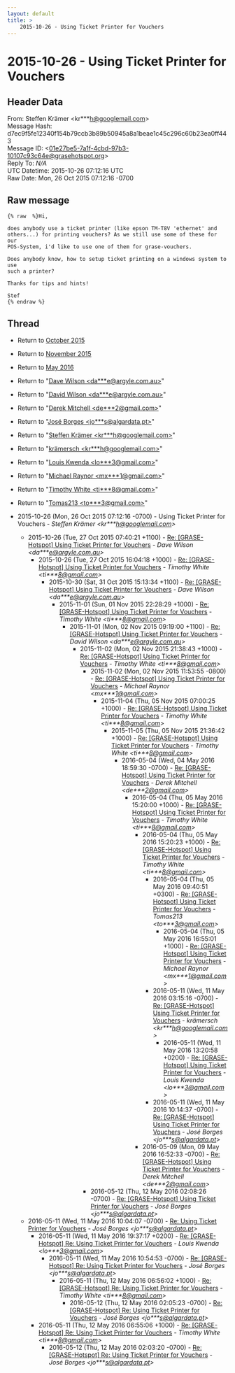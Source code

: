 ```yaml
---
layout: default
title: >
    2015-10-26 - Using Ticket Printer for Vouchers
---
```


# 2015-10-26 - Using Ticket Printer for Vouchers

## Header Data

From: Steffen Krämer \<kr***h@googlemail.com\><br>
Message Hash: d7ec9f5fe12340f154b79ccb3b89b50945a8a1beae1c45c296c60b23ea0ff443<br>
Message ID: \<01e27be5-7a1f-4cbd-97b3-10107c93c64e@grasehotspot.org\><br>
Reply To: _N/A_<br>
UTC Datetime: 2015-10-26 07:12:16 UTC<br>
Raw Date: Mon, 26 Oct 2015 07:12:16 -0700<br>

## Raw message

```
{% raw  %}Hi,

does anybody use a ticket printer (like epson TM-T8V 'ethernet' and 
others...) for printing vouchers? As we still use some of these for our 
POS-System, i'd like to use one of them for grase-vouchers. 

Does anybody know, how to setup ticket printing on a windows system to use 
such a printer?

Thanks for tips and hints!

Stef
{% endraw %}
```

## Thread

+ Return to [October 2015](/archive/2015/10)
+ Return to [November 2015](/archive/2015/11)
+ Return to [May 2016](/archive/2016/05)

+ Return to "[Dave Wilson <da***e<span>@</span>argyle.com.au>](/authors/da___e_at_argyle_com_au)"
+ Return to "[David Wilson <da***e<span>@</span>argyle.com.au>](/authors/da___e_at_argyle_com_au)"
+ Return to "[Derek Mitchell <de***2<span>@</span>gmail.com>](/authors/de___2_at_gmail_com)"
+ Return to "[José Borges <jo***s<span>@</span>algardata.pt>](/authors/jo___s_at_algardata_pt)"
+ Return to "[Steffen Krämer <kr***h<span>@</span>googlemail.com>](/authors/kr___h_at_googlemail_com)"
+ Return to "[krämersch <kr***h<span>@</span>googlemail.com>](/authors/kr___h_at_googlemail_com)"
+ Return to "[Louis Kwenda <lo***3<span>@</span>gmail.com>](/authors/lo___3_at_gmail_com)"
+ Return to "[Michael Raynor <mx***1<span>@</span>gmail.com>](/authors/mx___1_at_gmail_com)"
+ Return to "[Timothy White <ti***8<span>@</span>gmail.com>](/authors/ti___8_at_gmail_com)"
+ Return to "[Tomas213 <to***3<span>@</span>gmail.com>](/authors/to___3_at_gmail_com)"

+ 2015-10-26 (Mon, 26 Oct 2015 07:12:16 -0700) - Using Ticket Printer for Vouchers - _Steffen Krämer \<kr***h@googlemail.com\>_
  + 2015-10-26 (Tue, 27 Oct 2015 07:40:21 +1100) - [Re: [GRASE-Hotspot] Using Ticket Printer for Vouchers](/archive/2015/10/328f08b1685e0b4af553bfe1d5d829278334fc7f1975c65f21319632f1f0c799) - _Dave Wilson \<da***e@argyle.com.au\>_
    + 2015-10-26 (Tue, 27 Oct 2015 16:04:18 +1000) - [Re: [GRASE-Hotspot] Using Ticket Printer for Vouchers](/archive/2015/10/c180f27f6ca16cf76c9e1899f9bc1c83f909cf4741f4b6112d1528b2d28ca449) - _Timothy White \<ti***8@gmail.com\>_
      + 2015-10-30 (Sat, 31 Oct 2015 15:13:34 +1100) - [Re: [GRASE-Hotspot] Using Ticket Printer for Vouchers](/archive/2015/10/d22c5937f3bf50ef5d360ea5612ef6600f043ed324529446911da73e5184d203) - _Dave Wilson \<da***e@argyle.com.au\>_
        + 2015-11-01 (Sun, 01 Nov 2015 22:28:29 +1000) - [Re: [GRASE-Hotspot] Using Ticket Printer for Vouchers](/archive/2015/11/fd87e82beea674b452db1f1efb44a2523bd969a1866d7ba99e4ff7018e015c3c) - _Timothy White \<ti***8@gmail.com\>_
          + 2015-11-01 (Mon, 02 Nov 2015 09:19:00 +1100) - [Re: [GRASE-Hotspot] Using Ticket Printer for Vouchers](/archive/2015/11/ebee678bda432eb08fb3ffe2e19f42e47be8687b87720200d0d4fc1c99322398) - _David Wilson \<da***e@argyle.com.au\>_
            + 2015-11-02 (Mon, 02 Nov 2015 21:38:43 +1000) - [Re: [GRASE-Hotspot] Using Ticket Printer for Vouchers](/archive/2015/11/da281f2496663c7c31e84d87dc67535bca30664a44caac05d0c40ce269f2af39) - _Timothy White \<ti***8@gmail.com\>_
              + 2015-11-02 (Mon, 02 Nov 2015 11:53:55 -0800) - [Re: [GRASE-Hotspot] Using Ticket Printer for Vouchers](/archive/2015/11/ea620449a8922de295ac09e755c3938caf7e3b987f70bbeb65c2e3a008ee9abc) - _Michael Raynor \<mx***1@gmail.com\>_
                + 2015-11-04 (Thu, 05 Nov 2015 07:00:25 +1000) - [Re: [GRASE-Hotspot] Using Ticket Printer for Vouchers](/archive/2015/11/27f36a88f4ce2c08720e233d5e302a98408a292d0940ad6e8e4b0f4a432caf8e) - _Timothy White \<ti***8@gmail.com\>_
                  + 2015-11-05 (Thu, 05 Nov 2015 21:36:42 +1000) - [Re: [GRASE-Hotspot] Using Ticket Printer for Vouchers](/archive/2015/11/9475a5c62d9a5642084797c2ea881a7653df8bc675861bdfc0177a0e8a675b6b) - _Timothy White \<ti***8@gmail.com\>_
                    + 2016-05-04 (Wed, 04 May 2016 18:59:30 -0700) - [Re: [GRASE-Hotspot] Using Ticket Printer for Vouchers](/archive/2016/05/413ff3f068c29c82843d2166eafa566873b3d4bf14b77d9ff9a1a7d5a6a8969a) - _Derek Mitchell \<de***2@gmail.com\>_
                      + 2016-05-04 (Thu, 05 May 2016 15:20:00 +1000) - [Re: [GRASE-Hotspot] Using Ticket Printer for Vouchers](/archive/2016/05/f9664c1a755ad63b8e0f9286b53476ba25c3f6aad0ed2adfec5380176f5131e4) - _Timothy White \<ti***8@gmail.com\>_
                        + 2016-05-04 (Thu, 05 May 2016 15:20:23 +1000) - [Re: [GRASE-Hotspot] Using Ticket Printer for Vouchers](/archive/2016/05/08abbde08891f51ee10e4d97cd601de0af4f0ab470ba4e2f9102417804f4c07d) - _Timothy White \<ti***8@gmail.com\>_
                          + 2016-05-04 (Thu, 05 May 2016 09:40:51 +0300) - [Re: [GRASE-Hotspot] Using Ticket Printer for Vouchers](/archive/2016/05/103303b8773d59a11d68f1b4a01fe9d40eaa5ce33a2c567a8bb4d22d30ce8429) - _Tomas213 \<to***3@gmail.com\>_
                            + 2016-05-04 (Thu, 05 May 2016 16:55:01 +1000) - [Re: [GRASE-Hotspot] Using Ticket Printer for Vouchers](/archive/2016/05/59fd7c6b1348ebfdfd75bf544340585e262d4528e3994f8963e30a1a00173e3a) - _Michael Raynor \<mx***1@gmail.com\>_
                          + 2016-05-11 (Wed, 11 May 2016 03:15:16 -0700) - [Re: [GRASE-Hotspot] Using Ticket Printer for Vouchers](/archive/2016/05/de9bbac238983ee4ff266c1ee1687461b6aede2a2f230455d3054f0831632039) - _krämersch \<kr***h@googlemail.com\>_
                            + 2016-05-11 (Wed, 11 May 2016 13:20:58 +0200) - [Re: [GRASE-Hotspot] Using Ticket Printer for Vouchers](/archive/2016/05/b81cc54e75317304e5c89755d07a47cca43144231021db04b27b6dcfb83b91e2) - _Louis Kwenda \<lo***3@gmail.com\>_
                          + 2016-05-11 (Wed, 11 May 2016 10:14:37 -0700) - [Re: [GRASE-Hotspot] Using Ticket Printer for Vouchers](/archive/2016/05/1db3f926d98e8b3fef94a8ceaa749795422d780cf3e474930f48c544eb369107) - _José Borges \<jo***s@algardata.pt\>_
                        + 2016-05-09 (Mon, 09 May 2016 16:52:33 -0700) - [Re: [GRASE-Hotspot] Using Ticket Printer for Vouchers](/archive/2016/05/d4710edb43dd93c9783ae8f59f9801208f1fab89234c819688c251bc3c008e09) - _Derek Mitchell \<de***2@gmail.com\>_
              + 2016-05-12 (Thu, 12 May 2016 02:08:26 -0700) - [Re: [GRASE-Hotspot] Using Ticket Printer for Vouchers](/archive/2016/05/6fb6a1ab94b88cec659697f924273760ea73817599bf12cf9446acdbc9e6a6db) - _José Borges \<jo***s@algardata.pt\>_
  + 2016-05-11 (Wed, 11 May 2016 10:04:07 -0700) - [Re: Using Ticket Printer for Vouchers](/archive/2016/05/6d413c636e83685a647e5dd9b8270e5ea74e720ad8cc072ffbc7a4c4104a4325) - _José Borges \<jo***s@algardata.pt\>_
    + 2016-05-11 (Wed, 11 May 2016 19:37:17 +0200) - [Re: [GRASE-Hotspot] Re: Using Ticket Printer for Vouchers](/archive/2016/05/0f5ebb4f8a0a63e28bf1c28ca6ea6b0536e716c8633c6551fb50f1bc89cfac13) - _Louis Kwenda \<lo***3@gmail.com\>_
      + 2016-05-11 (Wed, 11 May 2016 10:54:53 -0700) - [Re: [GRASE-Hotspot] Re: Using Ticket Printer for Vouchers](/archive/2016/05/f06d243fae2c90643efef64780aba35464d10866bd9b0f08a2ead07b19a0206c) - _José Borges \<jo***s@algardata.pt\>_
        + 2016-05-11 (Thu, 12 May 2016 06:56:02 +1000) - [Re: [GRASE-Hotspot] Re: Using Ticket Printer for Vouchers](/archive/2016/05/81a9add9cdfd4e4d40939aab6a03e5eb7d73b4e0437fbb640fc47a6ffc505c60) - _Timothy White \<ti***8@gmail.com\>_
          + 2016-05-12 (Thu, 12 May 2016 02:05:23 -0700) - [Re: [GRASE-Hotspot] Re: Using Ticket Printer for Vouchers](/archive/2016/05/a21819963b5b5f4c4e9a5e68fd3a5b91d12c1affb6f4041cbee15048e76288bd) - _José Borges \<jo***s@algardata.pt\>_
    + 2016-05-11 (Thu, 12 May 2016 06:55:06 +1000) - [Re: [GRASE-Hotspot] Re: Using Ticket Printer for Vouchers](/archive/2016/05/7e3f9f5529691749a2451e2485ac084c296edb357d2744f59bb60ab5de2cfbc9) - _Timothy White \<ti***8@gmail.com\>_
      + 2016-05-12 (Thu, 12 May 2016 02:03:20 -0700) - [Re: [GRASE-Hotspot] Re: Using Ticket Printer for Vouchers](/archive/2016/05/c851ea55df33d9da4056ca8f214d29203da7d837ebbe320ae6a3b8018ffd34df) - _José Borges \<jo***s@algardata.pt\>_

